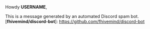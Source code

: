 Howdy __USERNAME__,

This is a message generated by an automated Discord spam bot.
[**fhivemind/discord-bot**]: https://github.com/fhivemind/discord-bot